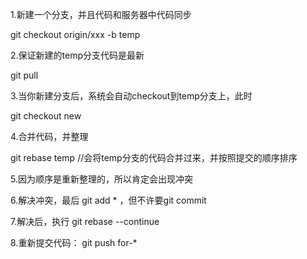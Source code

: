 1.新建一个分支，并且代码和服务器中代码同步

   git checkout origin/xxx -b temp  

2.保证新建的temp分支代码是最新

  git pull

3.当你新建分支后，系统会自动checkout到temp分支上，此时

  git checkout  new

4.合并代码，并整理

  git rebase  temp  //会将temp分支的代码合并过来，并按照提交的顺序排序

5.因为顺序是重新整理的，所以肯定会出现冲突

6.解决冲突，最后 git add * ，但不许要git commit

7.解决后，执行 git rebase --continue

8.重新提交代码： git push for-*